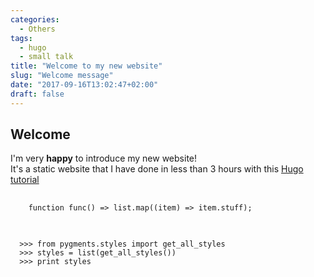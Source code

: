 ```yaml
---
categories:
  - Others
tags:
  - hugo
  - small talk
title: "Welcome to my new website"
slug: "Welcome message"
date: "2017-09-16T13:02:47+02:00"
draft: false
---
```


## Welcome

I'm very __happy__ to introduce my new website!  
It's a static website that I have done in less than 3 hours with this [Hugo tutorial](https://fillmem.com/post/self-hosted-fast-secured-and-free-static-site/)

<pre>
  <code class="language-javascript">
    function func() => list.map((item) => item.stuff);
  </code>
</pre>

<pre>
  <code class="language-python">
  >>> from pygments.styles import get_all_styles
  >>> styles = list(get_all_styles())
  >>> print styles
  </code>
</pre>
